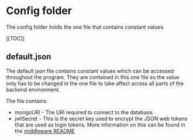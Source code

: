 # Config folder

The config folder holds the one file that contains constant values.

[[_TOC_]]

## default.json

The default json file contains constant values which can be accessed throughout the program. They are contained in this one file so the value only has to be changed in the one file to take affect across all parts of the backend environment. 

The file contains:

- mongoURI - The URI required to connect to the database.
- jwtSecret - This is the secret key used to encrypt the JSON web tokens that are used as login tokens. More information on this can be found in the [middleware README](../middleware)
